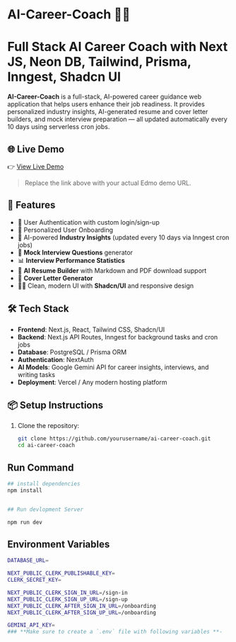
# AI-Career-Coach 🧠💼

# Full Stack AI Career Coach with Next JS, Neon DB, Tailwind, Prisma, Inngest, Shadcn UI 

**AI-Career-Coach** is a full-stack, AI-powered career guidance web application that helps users enhance their job readiness. It provides personalized industry insights, AI-generated resume and cover letter builders, and mock interview preparation — all updated automatically every 10 days using serverless cron jobs.

## 🌐 Live Demo

👉 [View Live Demo](https://ai-career-coach-orpin-alpha.vercel.app)


> Replace the link above with your actual Edmo demo URL.

## 🚀 Features

- 🔐 User Authentication with custom login/sign-up
- 🎯 Personalized User Onboarding
- 🧠 AI-powered **Industry Insights** (updated every 10 days via Inngest cron jobs)
- 💬 **Mock Interview Questions** generator
- 📊 **Interview Performance Statistics**
- 📝 **AI Resume Builder** with Markdown and PDF download support
- 📄 **Cover Letter Generator**
- 🧑‍💼 Clean, modern UI with **Shadcn/UI** and responsive design

## 🛠 Tech Stack

- **Frontend**: Next.js, React, Tailwind CSS, Shadcn/UI  
- **Backend**: Next.js API Routes, Inngest for background tasks and cron jobs  
- **Database**: PostgreSQL / Prisma ORM  
- **Authentication**: NextAuth  
- **AI Models**: Google Gemini API for career insights, interviews, and writing tasks  
- **Deployment**: Vercel / Any modern hosting platform  

## 📦 Setup Instructions

1. Clone the repository:

   ```bash
   git clone https://github.com/yourusername/ai-career-coach.git
   cd ai-career-coach


## Run Command

```bash
## install dependencies
npm install


## Run devlopment Server

npm run dev


```

## Environment Variables
```bash
DATABASE_URL=

NEXT_PUBLIC_CLERK_PUBLISHABLE_KEY=
CLERK_SECRET_KEY=

NEXT_PUBLIC_CLERK_SIGN_IN_URL=/sign-in
NEXT_PUBLIC_CLERK_SIGN_UP_URL=/sign-up
NEXT_PUBLIC_CLERK_AFTER_SIGN_IN_URL=/onboarding
NEXT_PUBLIC_CLERK_AFTER_SIGN_UP_URL=/onboarding

GEMINI_API_KEY=
### **Make sure to create a `.env` file with following variables **-
```





          
 

